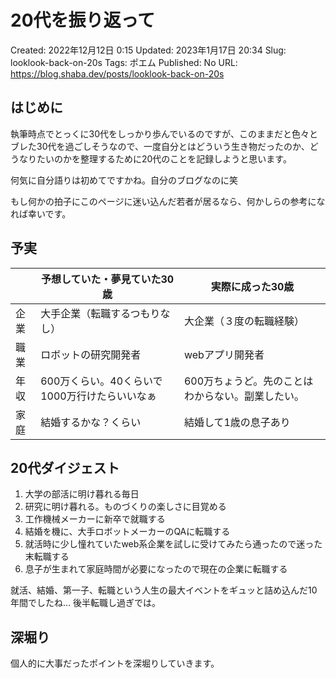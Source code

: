 # 20代を振り返って

Created: 2022年12月12日 0:15
Updated: 2023年1月17日 20:34
Slug: looklook-back-on-20s
Tags: ポエム
Published: No
URL: https://blog.shaba.dev/posts/looklook-back-on-20s

## はじめに

執筆時点でとっくに30代をしっかり歩んでいるのですが、このままだと色々とブレた30代を過ごしそうなので、一度自分とはどういう生き物だったのか、どうなりたいのかを整理するために20代のことを記録しようと思います。

何気に自分語りは初めてですかね。自分のブログなのに笑

もし何かの拍子にこのページに迷い込んだ若者が居るなら、何かしらの参考になれば幸いです。

## 予実

|  | 予想していた・夢見ていた30歳 | 実際に成った30歳 |
| --- | --- | --- |
| 企業 | 大手企業（転職するつもりなし） | 大企業（３度の転職経験） |
| 職業 | ロボットの研究開発者 | webアプリ開発者 |
| 年収 | 600万くらい。40くらいで1000万行けたらいいなぁ | 600万ちょうど。先のことはわからない。副業したい。 |
| 家庭 | 結婚するかな？くらい | 結婚して1歳の息子あり |

## 20代ダイジェスト

1. 大学の部活に明け暮れる毎日
2. 研究に明け暮れる。ものづくりの楽しさに目覚める
3. 工作機械メーカーに新卒で就職する
4. 結婚を機に、大手ロボットメーカーのQAに転職する
5. 就活時に少し憧れていたweb系企業を試しに受けてみたら通ったので迷った末転職する
6. 息子が生まれて家庭時間が必要になったので現在の企業に転職する

就活、結婚、第一子、転職という人生の最大イベントをギュッと詰め込んだ10年間でしたね…
後半転職し過ぎでは。

## 深堀り

個人的に大事だったポイントを深堀りしていきます。